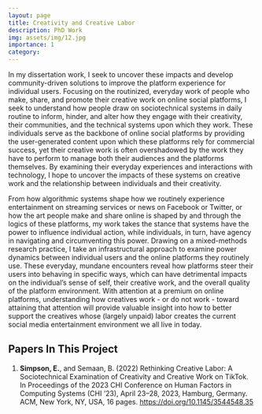 ```yaml
---
layout: page
title: Creativity and Creative Labor
description: PhD Work
img: assets/img/12.jpg
importance: 1
category:
---
```


In my dissertation work, I seek to uncover these impacts and develop community-driven solutions to improve the platform experience for individual users. Focusing on the routinized, everyday work of people who make, share, and promote their creative work on online social platforms, I seek to understand how people draw on sociotechnical systems in daily routine to inform, hinder, and alter how they engage with their creativity, their communities, and the technical systems upon which they work. These individuals serve as the backbone of online social platforms by providing the user-generated content upon which these platforms rely for commercial success, yet their creative work is often overshadowed by the work they have to perform to manage both their audiences and the platforms themselves. By examining their everyday experiences and interactions with technology, I hope to uncover the impacts of these systems on creative work and the relationship between individuals and their creativity.

From how algorithmic systems shape how we routinely experience entertainment on streaming services or news on Facebook or Twitter, or how the art people make and share online is shaped by and through the logics of these platforms, my work takes the stance that systems have the power to influence individual action, while individuals, in turn, have agency in navigating and circumventing this power. Drawing on a mixed-methods research practice, I take an infrastructural approach to examine power dynamics between individual users and the online platforms they routinely use. These everyday, mundane encounters reveal how platforms steer their users into behaving in specific ways, which can have detrimental impacts on the individual’s sense of self, their creative work, and the overall quality of the platform environment. With attention at a premium on online platforms, understanding how creatives work - or do not work - toward attaining that attention will provide valuable insight into how to better support the creatives whose (largely unpaid) labor creates the current social media entertainment environment we all live in today. 

## Papers In This Project
01. **Simpson, E.**, and Semaan, B. (2022) Rethinking Creative Labor: A Sociotechnical Examination of Creativity and Creative Work on TikTok. In
Proceedings of the 2023 CHI Conference on Human Factors in Computing
Systems (CHI ’23), April 23–28, 2023, Hamburg, Germany. ACM, New York,
NY, USA, 16 pages. https://doi.org/10.1145/3544548.35

